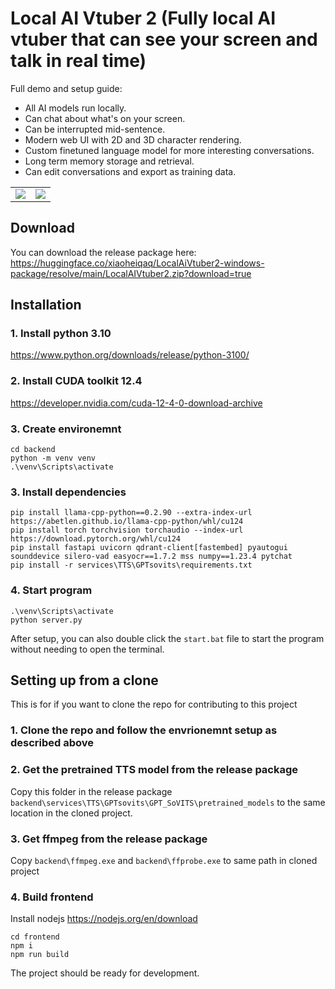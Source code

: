 # Local AI Vtuber 2 (Fully local AI vtuber that can see your screen and talk in real time)

Full demo and setup guide:

- All AI models run locally.
- Can chat about what's on your screen.
- Can be interrupted mid-sentence.
- Modern web UI with 2D and 3D character rendering.
- Custom finetuned language model for more interesting conversations.
- Long term memory storage and retrieval.
- Can edit conversations and export as training data.

  
<table>
  <tr>
    <td><img src="https://github.com/user-attachments/assets/f2a88171-f99b-4a78-a0d7-a03cc380c841" /></td>
    <td><img src="https://github.com/user-attachments/assets/26ccf81d-bfe7-444f-944b-116fb7af4fa5" /></td>
  </tr>
</table>

## Download
You can download the release package here:
https://huggingface.co/xiaoheiqaq/LocalAiVtuber2-windows-package/resolve/main/LocalAIVtuber2.zip?download=true

## Installation

### 1. Install python 3.10
https://www.python.org/downloads/release/python-3100/

### 2. Install CUDA toolkit 12.4
https://developer.nvidia.com/cuda-12-4-0-download-archive

### 3. Create environemnt
```
cd backend
python -m venv venv
.\venv\Scripts\activate
```

### 3. Install dependencies
```
pip install llama-cpp-python==0.2.90 --extra-index-url https://abetlen.github.io/llama-cpp-python/whl/cu124
pip install torch torchvision torchaudio --index-url https://download.pytorch.org/whl/cu124
pip install fastapi uvicorn qdrant-client[fastembed] pyautogui  sounddevice silero-vad easyocr==1.7.2 mss numpy==1.23.4 pytchat
pip install -r services\TTS\GPTsovits\requirements.txt
```

### 4. Start program
```
.\venv\Scripts\activate
python server.py
```

After setup, you can also double click the ```start.bat``` file to start the program without needing to open the terminal.



## Setting up from a clone
This is for if you want to clone the repo for contributing to this project

### 1. Clone the repo and follow the envrionemnt setup as described above


### 2. Get the pretrained TTS model from the release package
Copy this folder in the release package 
```backend\services\TTS\GPTsovits\GPT_SoVITS\pretrained_models``` to the same location in the cloned project.


### 3. Get ffmpeg from the release package
Copy ```backend\ffmpeg.exe``` and ```backend\ffprobe.exe``` to same path in cloned project


### 4. Build frontend

Install nodejs https://nodejs.org/en/download

```
cd frontend
npm i
npm run build
```

The project should be ready for development.
